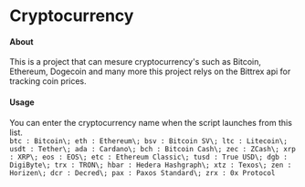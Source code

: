 # Cryptocurrency
#### About
This is a project that can mesure cryptocurrency's such as Bitcoin, Ethereum, Dogecoin and many more
this project relys on the Bittrex api for tracking coin prices.

#### Usage
You can enter the cryptocurrency name when the script launches from this list.  
`btc : Bitcoin\;
 eth : Ethereum\;
 bsv : Bitcoin SV\;
 ltc : Litecoin\;
 usdt : Tether\;
 ada : Cardano\;
 bch : Bitcoin Cash\;
 zec : ZCash\;
 xrp : XRP\;
 eos : EOS\;
 etc : Ethereum Classic\;
 tusd : True USD\;
 dgb : DigiByte\;
 trx : TRON\;
 hbar : Hedera Hashgraph\;
 xtz : Texos\;
 zen : Horizen\;
 dcr : Decred\;
 pax : Paxos Standard\;
 zrx : 0x Protocol`
